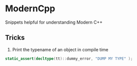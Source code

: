 # ModernCpp
Snippets helpful for understanding Modern C++

## Tricks
1. Print the typename of an object in compile time
```cpp
static_assert(decltype(tt)::dummy_error, "DUMP MY TYPE" );
```
